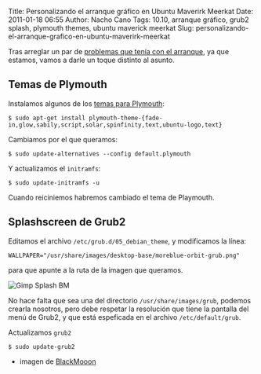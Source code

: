 Title: Personalizando el arranque gráfico en Ubuntu Maverirk Meerkat
Date: 2011-01-18 06:55
Author: Nacho Cano
Tags: 10.10, arranque gráfico, grub2 splash, plymouth themes, ubuntu maverick meerkat
Slug: personalizando-el-arranque-grafico-en-ubuntu-maverirk-meerkat

Tras arreglar un par de [problemas que tenía con el arranque][], ya que
estamos, vamos a darle un toque distinto al asunto.

Temas de Plymouth
-----------------

Instalamos algunos de los [temas para Plymouth][]:

    $ sudo apt-get install plymouth-theme-{fade-in,glow,sabily,script,solar,spinfinity,text,ubuntu-logo,text}

Cambiamos por el que queramos:

    $ sudo update-alternatives --config default.plymouth

Y actualizamos el `initramfs`:

    $ sudo update-initramfs -u

Cuando reiciniemos habremos cambiado el tema de Playmouth.

Splashscreen de Grub2
---------------------

Editamos el archivo `/etc/grub.d/05_debian_theme`, y modificamos la
línea:

    WALLPAPER="/usr/share/images/desktop-base/moreblue-orbit-grub.png"

para que apunte a la ruta de la imagen que queramos.

![Gimp Splash BM]({static}/images/gimp_splash_bm-296x300.png)

No hace falta que sea una del directorio `/usr/share/images/grub`,
podemos crearla nosotros, pero debe respetar la resolución que tiene la
pantalla del menú de Grub2, y que está espeficada en el archivo
`/etc/default/grub`.

Actualizamos `grub2`

    $ sudo update-grub2

- imagen de [BlackMooon][]

  [problemas que tenía con el arranque]: {filename}/admin/solucion-de-problemas-con-plymouth-y-ati-en-ubuntu-maverick-meerkat.md
    "solución de problemas con plymouth y ati en ubuntu maverick meerkat"
  [temas para Plymouth]: http://sliceoflinux.com/2010/05/14/cambia-el-tema-plymouth-de-tu-ubuntu-10-04/
    "temas para Plymouth"
  [BlackMooon]: http://blackmoondev.com/official-blackmoons-wallpapers/
    "BlackMooon"
